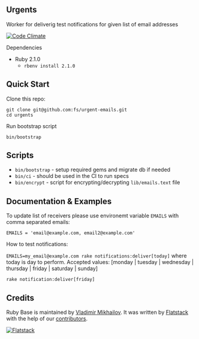## Urgents

Worker for deliverig test notifications for given list of
email addresses

[![Code Climate](https://codeclimate.com/github/fs/urgent-emails.png)](https://codeclimate.com/github/fs/urgent-emails)

Dependencies
- Ruby 2.1.0
  - `rbenv install 2.1.0`

## Quick Start


Clone this repo:

```
git clone git@github.com:fs/urgent-emails.git
cd urgents
```

Run bootstrap script

```
bin/bootstrap
```

## Scripts


* `bin/bootstrap` - setup required gems and migrate db if needed
* `bin/ci` - should be used in the CI to run specs
* `bin/encrypt` - script for encrypting/decrypting `lib/emails.text` file

## Documentation & Examples


To update list of receivers please use environemt variable `EMAILS` with
comma separated emails:

`EMAILS = 'email@example.com, email2@example.com'`


How to test notifications:

`EMAILS=my_email@example.com rake notifications:deliver[today]`
where today is day to perform.
Accepted values: [monday | tuesday | wednesday | thursday | friday | saturday | sunday]

`rake notification:deliver[friday]`

## Credits

Ruby Base is maintained by [Vladimir Mikhailov](http://github.com/VladimirMikhailov).
It was written by [Flatstack](http://www.flatstack.com) with the help of our
[contributors](http://github.com/fs/urgent-emails/contributors).


[![Flatstack](http://www.flatstack.com/assets/images/logo.png)](http://www.flatstack.com)

